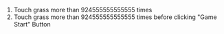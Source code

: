 1. Touch grass more than 924555555555555 times
2. Touch grass more than 924555555555555 times before clicking "Game Start" Button